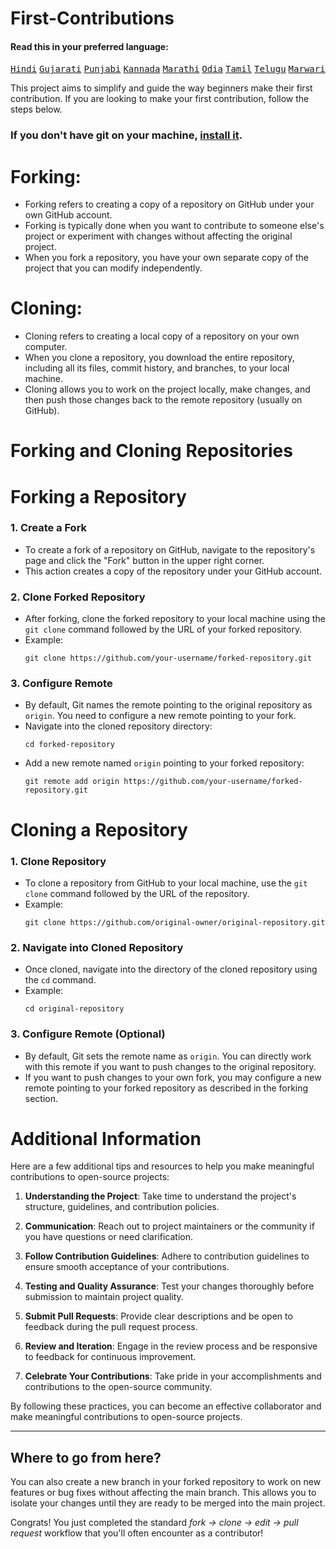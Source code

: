 # First-Contributions

#### Read this in your preferred language:

<kbd>[Hindi](translations/Translations.md)</kbd>
<kbd>[Gujarati](translations/README.gu.md)</kbd>
<kbd>[Punjabi](translations/README.pa.md)</kbd>
<kbd>[Kannada](translations/README.kn.md)</kbd>
<kbd>[Marathi](translations/README.mr.md)</kbd>
<kbd>[Odia](translations/README.or.md)</kbd>
<kbd>[Tamil](translations/README.ta.md)</kbd>
<kbd>[Telugu](translations/README.te.md)</kbd>
<kbd>[Marwari](translations/README.mw.md)</kbd>


This project aims to simplify and guide the way beginners make their first contribution. If you are looking to make your first contribution, follow the steps below.

### If you don't have git on your machine, [install it](https://git-scm.com/downloads).

# Forking:

- Forking refers to creating a copy of a repository on GitHub under your own GitHub account.
- Forking is typically done when you want to contribute to someone else's project or experiment with changes without affecting the original project.
- When you fork a repository, you have your own separate copy of the project that you can modify independently.

# Cloning:

- Cloning refers to creating a local copy of a repository on your own computer.
- When you clone a repository, you download the entire repository, including all its files, commit history, and branches, to your local machine.
- Cloning allows you to work on the project locally, make changes, and then push those changes back to the remote repository (usually on GitHub).



# Forking and Cloning Repositories

# Forking a Repository

### 1. Create a Fork
   - To create a fork of a repository on GitHub, navigate to the repository's page and click the "Fork" button in the upper right corner.
   - This action creates a copy of the repository under your GitHub account.

### 2. Clone Forked Repository
   - After forking, clone the forked repository to your local machine using the `git clone` command followed by the URL of your forked repository.
   - Example: 
     ```
     git clone https://github.com/your-username/forked-repository.git
     ```

### 3. Configure Remote
   - By default, Git names the remote pointing to the original repository as `origin`. You need to configure a new remote pointing to your fork.
   - Navigate into the cloned repository directory:
     ```
     cd forked-repository
     ```
   - Add a new remote named `origin` pointing to your forked repository:
     ```
     git remote add origin https://github.com/your-username/forked-repository.git
     ```

# Cloning a Repository

### 1. Clone Repository
   - To clone a repository from GitHub to your local machine, use the `git clone` command followed by the URL of the repository.
   - Example:
     ```
     git clone https://github.com/original-owner/original-repository.git
     ```

### 2. Navigate into Cloned Repository
   - Once cloned, navigate into the directory of the cloned repository using the `cd` command.
   - Example:
     ```
     cd original-repository
     ```

### 3. Configure Remote (Optional)
   - By default, Git sets the remote name as `origin`. You can directly work with this remote if you want to push changes to the original repository.
   - If you want to push changes to your own fork, you may configure a new remote pointing to your forked repository as described in the forking section.



# Additional Information

Here are a few additional tips and resources to help you make meaningful contributions to open-source projects:

1. **Understanding the Project**: Take time to understand the project's structure, guidelines, and contribution policies.

2. **Communication**: Reach out to project maintainers or the community if you have questions or need clarification.

3. **Follow Contribution Guidelines**: Adhere to contribution guidelines to ensure smooth acceptance of your contributions.

4. **Testing and Quality Assurance**: Test your changes thoroughly before submission to maintain project quality.

5. **Submit Pull Requests**: Provide clear descriptions and be open to feedback during the pull request process.

6. **Review and Iteration**: Engage in the review process and be responsive to feedback for continuous improvement.

7. **Celebrate Your Contributions**: Take pride in your accomplishments and contributions to the open-source community.

By following these practices, you can become an effective collaborator and make meaningful contributions to open-source projects.

---

## Where to go from here?


You can also create a new branch in your forked repository to work on new features or bug fixes without affecting the main branch. This allows you to isolate your changes until they are ready to be merged into the main project.

Congrats! You just completed the standard _fork -> clone -> edit -> pull request_ workflow that you'll often encounter as a contributor!
